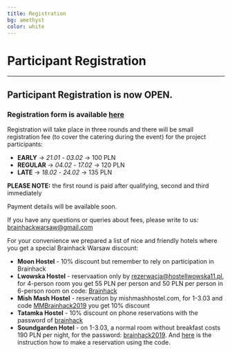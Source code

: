 ```yaml
---
title: Registration
bg: amethyst
color: white
---
```


#  Participant Registration

---

## **Participant Registration is now OPEN**.

### Registration form is available [here](https://docs.google.com/forms/d/e/1FAIpQLSddlhiyNjpdJ6s_qCEPAhR0_K2jW06Q4lktpAHW_SXzROIAXw/viewform)

Registration will take place in three rounds and there will be small registration fee (to cover the catering during the event) for the project participants:
* **EARLY** -> *21.01* - *03.02* -> 100 PLN
* **REGULAR** -> *04.02* - *17.02* -> 120 PLN
* **LATE** -> *18.02* - *24.02* -> 135 PLN

**PLEASE NOTE:** the first round is paid after qualifying, second and third immediately

Payment details will be available soon.

If you have any questions or queries about fees, please write to us: [brainhackwarsaw@gmail.com](mailto:brainhackwarsaw@gmail.com)

For your convenience we prepared a list of nice and friendly hotels where you get a special Brainhack Warsaw discount:
* **Moon Hostel** - 10% discount but remember to rely on participation in Brainhack
* **Lwowska Hostel** - reservaation only by rezerwacja@hostellwowska11.pl, for 4-person room you get 55 PLN per person and 50 PLN per person in 6-person room on code: <u>Brainhack</u>
* **Mish Mash Hostel** - reservation by mishmashhostel.com, for 1-3.03 and code <u>MMBrainhack2019</u> you get 10% discount
* **Tatamka Hostel** - 10% discount on phone reservations with the password of <u>brainhack</u>
* **Soundgarden Hotel** - on 1-3.03, a normal room without breakfast costs 190 PLN per night, for the password: <u>brainhack2019</u>. And [here](https://web.kamihq.com/web/viewer.html?source=extension_pdfhandler&extension_handler=webrequest_1_autoload_true_user_847809&file=https%3A%2F%2Fmail-attachment.googleusercontent.com%2Fattachment%2Fu%2F0%2F%3Fui%3D2%26ik%3D92bb2f4ad1%26attid%3D0.10%26permmsgid%3Dmsg-f%3A1623990371503119613%26th%3D168992a37c191cfd%26view%3Datt%26disp%3Dinline%26realattid%3D168992b97b1c109ec7ca%26saddbat%3DANGjdJ8cQCxYVkscos6r2yv7a2QXT_OmLQp2nT9txQ_T27uew-44J7AssVBJ6AVudyTrVFExBoDd_0-NGDCPTAfhVI32XAnFQpWY_uG2djpHtCjMifYdpkk9Uy4Gnoz92I0iJ4-j7b17v4DWeK1Dn7SuK-YbPfHtdNwXx5Ldhrx8mK4ED8vIvfYXRGG6XPGUFv4mUh1s71pSyohfj74mDVXqyfXykYdsViDtCyzELbswb8BrPttAnIDsu5TX1eFzQp6ithyi-pT_TsuWkIHKya6k63_Zqu1ZMiOI8Std8AaC0w3AUYTJu4xMlzxvDgJs-EHDDvKjq8ouWHgeiRwhUJS-_3kOGxW65NmQSQyr5wG8QHO5s9Odqy25QIXhxelJdRd5jDkokTDhv0zGNU0em2KkY2hzPbrlGGjmQBl8NYR_R3dL740ExEgdGMv0uv4OaMau_D0SL8izXSye-vZvOZUGMCNITYldV-QLeeE1grY160U0zkGVegjD4dxc3irdV5xYFL0KQr179AAaQnPHb65sB1G61p4mA0tpuwsyzNxIAe4h4RBlZHEmeSPltl2NUpMjH49mmltqxUQHnBc_mHI090s5FoYTbFP3nZS3nKC40yT3RqVcn0EY0TIynwDZ4_uCjAPmUX2WvSNUw3u7&filename=Instruction_promocode_reservation.pdf) is the instruction how to make a reservation using the code.


<!--
Please send the project proposals before 1st September  2017 to the mailing address: [brainhackwarsaw@gmail.com](mailto:brainhackwarsaw@gmail.com)
-->
<!--
Registration for project participants will start in September and it will last until 1st November 2017 .

During registration, there will be small  registration fee for the project participants (to cover the catering during the event, not more than 20€)
-->
